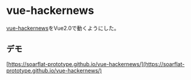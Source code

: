 # vue-hackernews
[vue-hackernews](https://github.com/vuejs/vue-hackernews)をVue2.0で動くようにした。

## デモ
[https://soarflat-prototype.github.io/vue-hackernews/](https://soarflat-prototype.github.io/vue-hackernews/)